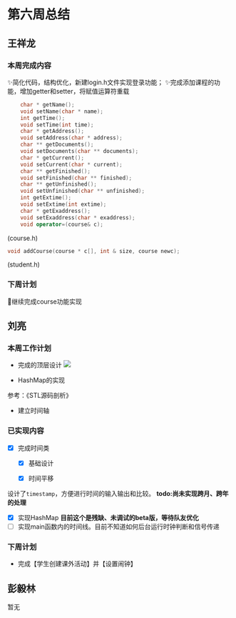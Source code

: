 # 第六周总结
## 王祥龙
### 本周完成内容
✨简化代码，结构优化，新建login.h文件实现登录功能；
✨完成添加课程的功能，增加getter和setter，将赋值运算符重载
```c++
	char * getName();
    void setName(char * name);
    int getTime();
    void setTime(int time);
    char * getAddress();
    void setAddress(char * address);
    char ** getDocuments();
    void setDocuments(char ** documents);
    char * getCurrent();
    void setCurrent(char * current);
    char ** getFinished();
    void setFinished(char ** finished);
    char ** getUnfinished();
    void setUnfinished(char ** unfinished);
    int getExtime();
    void setExtime(int extime);
    char * getExaddress();
    void setExaddress(char * exaddress);
    void operator=(course& c);
```
(course.h)
```c++
void addCourse(course * c[], int & size, course newc);
```
(student.h)
### 下周计划
📝继续完成course功能实现

## 刘亮
### 本周工作计划

- 完成的顶层设计
  ![](http://img.070077.xyz/202204071507131.jpg)

- HashMap的实现

参考：《STL源码剖析》

- 建立时间轴

### 已实现内容

- [x] 完成时间类
  
  - [x] 基础设计
  - [x] 时间平移
  

设计了`timestamp`，方便进行时间的输入输出和比较。
**todo:尚未实现跨月、跨年的处理**
- [x] 实现HashMap
**目前这个是残缺、未调试的beta版，等待队友优化**
- [ ] 实现main函数内的时间线。目前不知道如何后台运行时钟判断和信号传递

### 下周计划

- 完成【学生创建课外活动】并【设置闹钟】

## 彭毅林
暂无